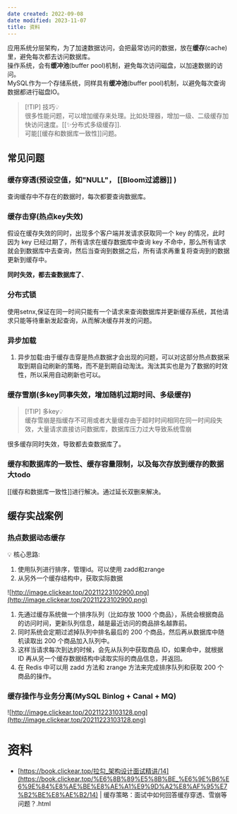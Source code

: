 ```yaml
---
date created: 2022-09-08
date modified: 2023-11-07
title: 资料
---
```


应用系统分层架构，为了加速数据访问，会把最常访问的数据，放在**缓存**(cache)里，避免每次都去访问数据库。  
操作系统，会有**缓冲池**(buffer pool)机制，避免每次访问磁盘，以加速数据的访问。  
MySQL作为一个存储系统，同样具有**缓冲池**(buffer pool)机制，以避免每次查询数据都进行磁盘IO。

> [!TIP] 技巧💡  
>  很多性能问题，可以增加缓存来处理。比如处理器，增加一级、二级缓存加快访问速度。[[✨分布式多级缓存]].  
>  可能[[缓存和数据库一致性]]问题。

## 常见问题

### 缓存穿透(预设空值，如"NULL"， [[Bloom过滤器]] )

查询缓存中不存在的数据时，每次都要查询数据库。

### 缓存击穿(热点key失效)

假设在缓存失效的同时，出现多个客户端并发请求获取同一个 key 的情况，此时因为 key 已经过期了，所有请求在缓存数据库中查询 key 不命中，那么所有请求就会到数据库中去查询，然后当查询到数据之后，所有请求再重复将查询到的数据更新到缓存中。

**同时失效，都去查数据库了**、

### 分布式锁

使用setnx,保证在同一时间只能有一个请求来查询数据库并更新缓存系统，其他请求只能等待重新发起查询，从而解决缓存并发的问题。

### 异步加载

1. 异步加载:由于缓存击穿是热点数据才会出现的问题，可以对这部分热点数据采取到期自动刷新的策略，而不是到期自动淘汰。淘汰其实也是为了数据的时效性，所以采用自动刷新也可以。

### 缓存雪崩(多key同事失效，增加随机过期时间、多级缓存)

> [!TIP] 多key💡  
> 缓存雪崩是指缓存不可用或者大量缓存由于超时时间相同在同一时间段失效，大量请求直接访问数据库，数据库压力过大导致系统雪崩

很多缓存同时失效，导致都去查数据库了。

### 缓存和数据库的一致性、缓存容量限制，以及每次存放到缓存的数据大todo

[[缓存和数据库一致性]]进行解决。通过延长双删来解决。

## 缓存实战案例

### 热点数据动态缓存

<aside> 💡 核心思路:

1. 使用队列进行排序，管理id。可以使用 zadd和zrange
2. 从另外一个缓存结构中，获取实际数据

</aside>

![http://image.clickear.top/20211223102900.png](http://image.clickear.top/20211223102900.png)

1. 先通过缓存系统做一个排序队列（比如存放 1000 个商品），系统会根据商品的访问时间，更新队列信息，越是最近访问的商品排名越靠前。
2. 同时系统会定期过滤掉队列中排名最后的 200 个商品，然后再从数据库中随机读取出 200 个商品加入队列中。
3. 这样当请求每次到达的时候，会先从队列中获取商品 ID，如果命中，就根据 ID 再从另一个缓存数据结构中读取实际的商品信息，并返回。
4. 在 Redis 中可以用 zadd 方法和 zrange 方法来完成排序队列和获取 200 个商品的操作。

### 缓存操作与业务分离(MySQL Binlog + Canal + MQ)

![http://image.clickear.top/20211223103128.png](http://image.clickear.top/20211223103128.png)

# 资料

- [](https://book.clickear.top/%E6%8B%89%E5%8B%BE_%E6%9E%B6%E6%9E%84%E8%AE%BE%E8%AE%A1%E9%9D%A2%E8%AF%95%E7%B2%BE%E8%AE%B2/14%20%7C%20%E7%BC%93%E5%AD%98%E7%AD%96%E7%95%A5%EF%BC%9A%E9%9D%A2%E8%AF%95%E4%B8%AD%E5%A6%82%E4%BD%95%E5%9B%9E%E7%AD%94%E7%BC%93%E5%AD%98%E7%A9%BF%E9%80%8F%E3%80%81%E9%9B%AA%E5%B4%A9%E7%AD%89%E9%97%AE%E9%A2%98%EF%BC%9F.html)[https://book.clickear.top/拉勾_架构设计面试精讲/14](https://book.clickear.top/%E6%8B%89%E5%8B%BE_%E6%9E%B6%E6%9E%84%E8%AE%BE%E8%AE%A1%E9%9D%A2%E8%AF%95%E7%B2%BE%E8%AE%B2/14) | 缓存策略：面试中如何回答缓存穿透、雪崩等问题？.html
